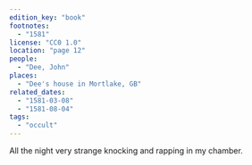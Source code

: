 ```yaml
---
edition_key: "book"
footnotes:
  - "1581"
license: "CC0 1.0"
location: "page 12"
people:
  - "Dee, John"
places:
  - "Dee's house in Mortlake, GB"
related_dates:
  - "1581-03-08"
  - "1581-08-04"
tags:
  - "occult"
---
```

All the night very strange knocking and rapping in
my chamber.
